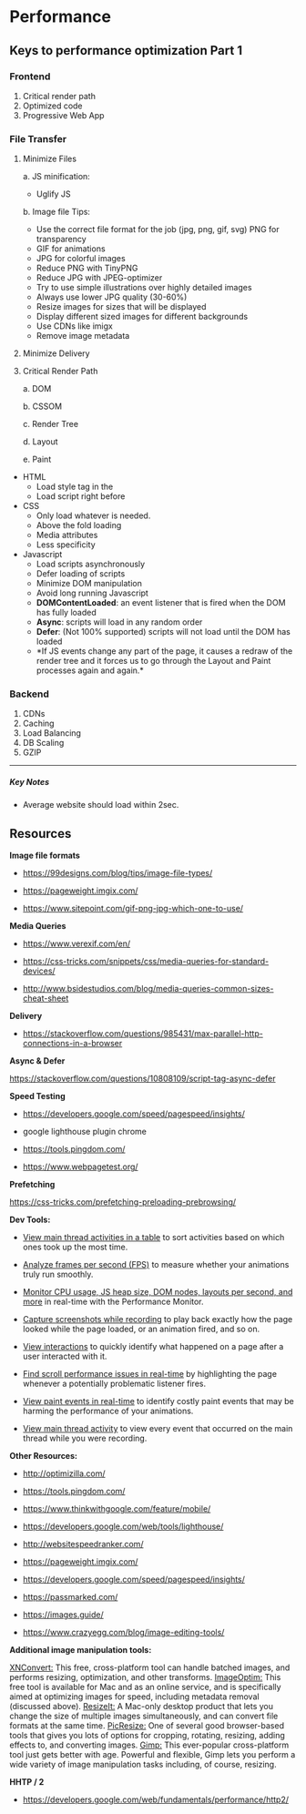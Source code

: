 # Performance

## Keys to performance optimization Part 1

### <b>Frontend</b>

1. Critical render path
2. Optimized code
3. Progressive Web App

### <b>File Transfer</b>

1. Minimize Files

   a. JS minification:

   - Uglify JS

   b. Image file Tips:

   - Use the correct file format for the job (jpg, png, gif, svg)
     PNG for transparency
   - GIF for animations
   - JPG for colorful images
   - Reduce PNG with TinyPNG
   - Reduce JPG with JPEG-optimizer
   - Try to use simple illustrations over highly detailed images
   - Always use lower JPG quality (30-60%)
   - Resize images for sizes that will be displayed
   - Display different sized images for different backgrounds
   - Use CDNs like imigx
   - Remove image metadata

2) Minimize Delivery

3) Critical Render Path

   a. DOM

   b. CSSOM

   c. Render Tree

   d. Layout

   e. Paint

- HTML
  - Load style tag in the <head>
  - Load script right before </body>
- CSS
  - Only load whatever is needed.
  - Above the fold loading
  - Media attributes
  - Less specificity
- Javascript
  - Load scripts asynchronously
  - Defer loading of scripts
  - Minimize DOM manipulation
  - Avoid long running Javascript
  - <b>DOMContentLoaded</b>: an event listener that is fired when the DOM has fully loaded
  - <b>Async</b>: scripts will load in any random order
  - <b>Defer</b>: (Not 100% supported) scripts will not load until the DOM has loaded
  - \*If JS events change any part of the page, it causes a redraw of the render tree and it forces us to go through the Layout and Paint processes again and again.\*

### <b>Backend</b>

1. CDNs
2. Caching
3. Load Balancing
4. DB Scaling
5. GZIP

<hr />

##### Key Notes

- Average website should load within 2sec.

## Resources

<b>Image file formats</b>

- https://99designs.com/blog/tips/image-file-types/

- https://pageweight.imgix.com/

- https://www.sitepoint.com/gif-png-jpg-which-one-to-use/

<b>Media Queries</b>

- https://www.verexif.com/en/

- https://css-tricks.com/snippets/css/media-queries-for-standard-devices/

- http://www.bsidestudios.com/blog/media-queries-common-sizes-cheat-sheet

<b>Delivery</b>

- https://stackoverflow.com/questions/985431/max-parallel-http-connections-in-a-browser

<b>Async & Defer</b>

https://stackoverflow.com/questions/10808109/script-tag-async-defer

<b>Speed Testing</b>

- https://developers.google.com/speed/pagespeed/insights/

- google lighthouse plugin chrome

- https://tools.pingdom.com/

- https://www.webpagetest.org/

<b>Prefetching</b>

https://css-tricks.com/prefetching-preloading-prebrowsing/

<b>Dev Tools:</b>

- <a href="https://developers.google.com/web/tools/chrome-devtools/evaluate-performance/reference#activities" target="_blank">View main thread activities in a table</a> to sort activities based on which ones took up the most time.

- <a href="https://developers.google.com/web/tools/chrome-devtools/evaluate-performance/reference#fps" target="_blank">Analyze frames per second (FPS)</a> to measure whether your animations truly run smoothly.

- <a href="https://developers.google.com/web/updates/2017/11/devtools-release-notes#perf-monitor" target="_blank">Monitor CPU usage, JS heap size, DOM nodes, layouts per second, and more</a> in real-time with the Performance Monitor.

- <a href="https://developers.google.com/web/tools/chrome-devtools/evaluate-performance/reference#screenshots" target="_blank">Capture screenshots while recording</a> to play back exactly how the page looked while the page loaded, or an animation fired, and so on.

- <a href="https://developers.google.com/web/tools/chrome-devtools/evaluate-performance/reference#interactions" target="_blank">View interactions</a> to quickly identify what happened on a page after a user interacted with it.

- <a href="https://developers.google.com/web/tools/chrome-devtools/evaluate-performance/reference#scrolling-performance-issues" target="_blank">Find scroll performance issues in real-time</a> by highlighting the page whenever a potentially problematic listener fires.

- <a href="https://developers.google.com/web/tools/chrome-devtools/evaluate-performance/reference#paint-flashing" target="_blank">View paint events in real-time</a> to identify costly paint events that may be harming the performance of your animations.

- <a href="https://developers.google.com/web/tools/chrome-devtools/evaluate-performance/reference#main" target="_blank">View main thread activity</a> to view every event that occurred on the main thread while you were recording.

<b>Other Resources:</b>

- http://optimizilla.com/

- https://tools.pingdom.com/

- https://www.thinkwithgoogle.com/feature/mobile/

- https://developers.google.com/web/tools/lighthouse/

- http://websitespeedranker.com/

- https://pageweight.imgix.com/

- https://developers.google.com/speed/pagespeed/insights/

- https://passmarked.com/

- https://images.guide/

- https://www.crazyegg.com/blog/image-editing-tools/

<b>Additional image manipulation tools:</b>

<a href="https://www.xnview.com/en/xnconvert/" target="_blank">XNConvert:</a> This free, cross-platform tool can handle batched images, and performs resizing, optimization, and other transforms.
<a href="https://imageoptim.com/mac" target="_blank">ImageOptim:</a> This free tool is available for Mac and as an online service, and is specifically aimed at optimizing images for speed, including metadata removal (discussed above).
<a href="https://itunes.apple.com/us/app/resizeit/id416280139?mt=12" target="_blank">ResizeIt:</a> A Mac-only desktop product that lets you change the size of multiple images simultaneously, and can convert file formats at the same time.
<a href="http://www.picresize.com/" target="_blank">PicResize:</a> One of several good browser-based tools that gives you lots of options for cropping, rotating, resizing, adding effects to, and converting images.
<a href="https://www.gimp.org/" target="_blank">Gimp:</a> This ever-popular cross-platform tool just gets better with age. Powerful and flexible, Gimp lets you perform a wide variety of image manipulation tasks including, of course, resizing.

<b>HHTP / 2</b>

- https://developers.google.com/web/fundamentals/performance/http2/
